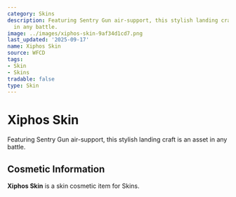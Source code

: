 ```yaml
---
category: Skins
description: Featuring Sentry Gun air-support, this stylish landing craft is an asset
  in any battle.
image: ../images/xiphos-skin-9af34d1cd7.png
last_updated: '2025-09-17'
name: Xiphos Skin
source: WFCD
tags:
- Skin
- Skins
tradable: false
type: Skin
---
```


# Xiphos Skin

Featuring Sentry Gun air-support, this stylish landing craft is an asset in any battle.

## Cosmetic Information

**Xiphos Skin** is a skin cosmetic item for Skins.

